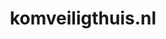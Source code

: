 ---
layout: post
title:  "komveiligthuis.nl"
internal_url:  "/data/komveiligthuis.nl.html"
categories: dutchgov
---